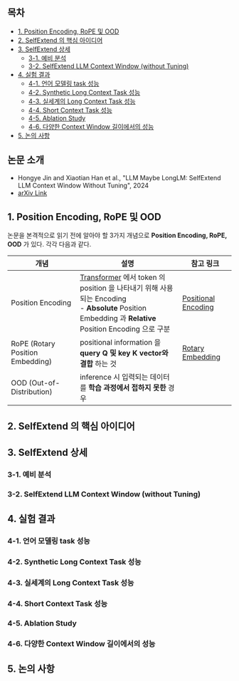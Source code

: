 
## 목차

* [1. Position Encoding, RoPE 및 OOD](#1-position-encoding-rope-및-ood)
* [2. SelfExtend 의 핵심 아이디어](#2-selfextend-의-핵심-아이디어)
* [3. SelfExtend 상세](#3-selfextend-상세)
  * [3-1. 예비 분석](#3-1-예비-분석)
  * [3-2. SelfExtend LLM Context Window (without Tuning)](#3-2-selfextend-llm-context-window-without-tuning)
* [4. 실험 결과](#4-실험-결과)
  * [4-1. 언어 모델링 task 성능](#4-1-언어-모델링-task-성능)
  * [4-2. Synthetic Long Context Task 성능](#4-2-synthetic-long-context-task-성능)
  * [4-3. 실세계의 Long Context Task 성능](#4-3-실세계의-long-context-task-성능)
  * [4-4. Short Context Task 성능](#4-4-short-context-task-성능)
  * [4-5. Ablation Study](#4-5-ablation-study)
  * [4-6. 다양한 Context Window 길이에서의 성능](#4-6-다양한-context-window-길이에서의-성능)
* [5. 논의 사항](#5-논의-사항)

## 논문 소개

* Hongye Jin and Xiaotian Han et al., "LLM Maybe LongLM: SelfExtend LLM Context Window Without Tuning", 2024
* [arXiv Link](https://arxiv.org/pdf/2401.01325)

## 1. Position Encoding, RoPE 및 OOD

논문을 본격적으로 읽기 전에 알아야 할 3가지 개념으로 **Position Encoding, RoPE, OOD** 가 있다. 각각 다음과 같다.

| 개념                               | 설명                                                                                                                                                                                                | 참고 링크                                                                                                                              |
|----------------------------------|---------------------------------------------------------------------------------------------------------------------------------------------------------------------------------------------------|------------------------------------------------------------------------------------------------------------------------------------|
| Position Encoding                | [Transformer](../../Natural%20Language%20Processing/Basics_트랜스포머%20모델.md) 에서 token 의 position 을 나타내기 위해 사용되는 Encoding<br>- **Absolute** Position Embedding 과 **Relative** Position Encoding 으로 구분 | [Positional Encoding](../../Natural%20Language%20Processing/Basics_트랜스포머%20모델.md#2-포지셔널-인코딩-positional-encoding)                   |
| RoPE (Rotary Position Embedding) | positional information 을 **query Q 및 key K vector와 결합** 하는 것                                                                                                                                      | [Rotary Embedding](%5B2025.03.12%5D%20LLaMA%20-%20Open%20and%20Efficient%20Foundation%20Language%20Models.md#2-3-rotary-embedding) |
| OOD (Out-of-Distribution)        | inference 시 입력되는 데이터를 **학습 과정에서 접하지 못한** 경우                                                                                                                                                       |                                                                                                                                    |

## 2. SelfExtend 의 핵심 아이디어

## 3. SelfExtend 상세

### 3-1. 예비 분석

### 3-2. SelfExtend LLM Context Window (without Tuning)

## 4. 실험 결과

### 4-1. 언어 모델링 task 성능

### 4-2. Synthetic Long Context Task 성능

### 4-3. 실세계의 Long Context Task 성능

### 4-4. Short Context Task 성능

### 4-5. Ablation Study

### 4-6. 다양한 Context Window 길이에서의 성능

## 5. 논의 사항

